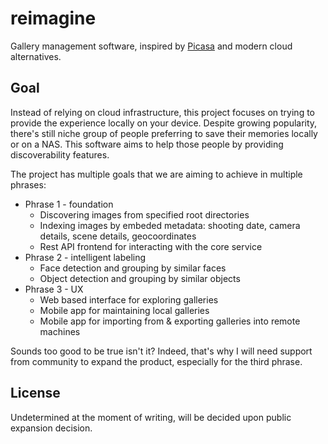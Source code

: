 # reimagine

Gallery management software, inspired by [Picasa](https://en.wikipedia.org/wiki/Picasa) and modern cloud alternatives.

## Goal

Instead of relying on cloud infrastructure, this project focuses on trying to provide the experience locally on your device. Despite growing popularity, there's still niche group of people preferring to save their memories locally or on a NAS. This software aims to help those people by providing discoverability features.

The project has multiple goals that we are aiming to achieve in multiple phrases:

* Phrase 1 - foundation
  - Discovering images from specified root directories
  - Indexing images by embeded metadata: shooting date, camera details, scene details, geocoordinates
  - Rest API frontend for interacting with the core service
* Phrase 2 - intelligent labeling
  - Face detection and grouping by similar faces
  - Object detection and grouping by similar objects
* Phrase 3 - UX
  - Web based interface for exploring galleries
  - Mobile app for maintaining local galleries
  - Mobile app for importing from & exporting galleries into remote machines

Sounds too good to be true isn't it? Indeed, that's why I will need support from community to expand the product, especially for the third phrase.

## License

Undetermined at the moment of writing, will be decided upon public expansion decision.
